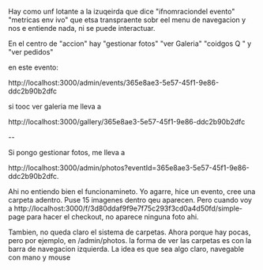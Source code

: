 Hay como unf lotante a la izuqeirda que dice "ifnomraciondel evento" "metricas env ivo" que etsa transpraente sobr eel menu de navegacion y nos e entiende nada, ni se puede interactuar.

En el centro de "accion" hay "gestionar fotos" "ver Galeria" "coidgos Q " y "ver pedidos" 

en este evento:

http://localhost:3000/admin/events/365e8ae3-5e57-45f1-9e86-ddc2b90b2dfc

si tooc ver galeria me lleva a 

http://localhost:3000/gallery/365e8ae3-5e57-45f1-9e86-ddc2b90b2dfc

--

Si pongo gestionar fotos, me lleva a 

http://localhost:3000/admin/photos?eventId=365e8ae3-5e57-45f1-9e86-ddc2b90b2dfc.


Ahi no entiendo bien el funcionamineto. Yo agarre, hice un evento, cree una carpeta adentro. Puse 15 imagenes dentro qeu aparecen. Pero cuando voy a http://localhost:3000/f/3d80ddaf9f9e7f75c293f3cd0a4d50fd/simple-page para hacer el checkout, no aparece ninguna foto ahi.

Tambien, no queda claro el sistema de carpetas. Ahora porque hay pocas, pero por ejemplo, en /admin/photos. la forma de ver las carpetas es con la barra de navegacion izquierda. La idea es que sea algo claro, navegable con mano y mouse



